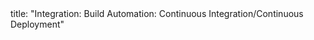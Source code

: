 <frontmatter>
title: "Integration: Build Automation: Continuous Integration/Continuous Deployment"
</frontmatter>

<include src="unit-inPage-asFlat.md" boilerplate />
